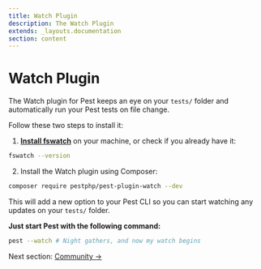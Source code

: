 ```yaml
---
title: Watch Plugin
description: The Watch Plugin
extends: _layouts.documentation
section: content
---
```


# Watch Plugin

The Watch plugin for Pest keeps an eye on your `tests/` folder and automatically run your Pest tests on file change.

Follow these two steps to install it:

1. [**Install fswatch**](https://github.com/emcrisostomo/fswatch#getting-fswatch) on your machine, or check if you already have it:

```bash
fswatch --version
```

2. Install the Watch plugin using Composer:

```bash
composer require pestphp/pest-plugin-watch --dev
```


This will add a new option to your Pest CLI so you can start watching any updates on your `tests/` folder.

**Just start Pest with the following command:**

```bash
pest --watch # Night gathers, and now my watch begins
```

Next section: [Community →](/docs/community)
